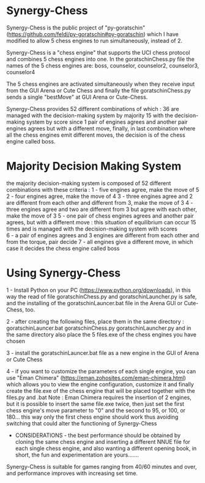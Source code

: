 # Synergy-Chess

Synergy-Chess is the public project of "py-goratschin" (https://github.com/feldi/py-goratschin#py-goratschin) 
which I have modified to allow 5 chess engines to run simultaneously,  instead of 2. 

Synergy-Chess is a "chess engine" that supports the UCI chess protocol and combines 5 chess engines into one. 
In the goratschinChess.py file the names of the 5 chess engines are: 
boss, counselor, counselor2, counselor3, counselor4 

The 5 chess engines are activated simultaneously when they receive input from the GUI Arena or Cute Chess 
and finally the file goratschinChess.py sends a single "bestMove" at GUI Arena or Cute-Chess.

Synergy-Chess provides 52 different combinations of which : 
36 are managed with the decision-making system by majority 
15 with the decision-making system by score since 1 pair of engines agrees and another pair engines agrees but with a different move, 
finally, in last combination where all the chess engines emit different moves, the decision is of the chess engine called boss. 

# Majority Decision Making System
the majority decision-making system is composed of 52 different combinations with these criteria : 
1 - five engines agree, make the move of 5 
2 - four engines agree, make the move of 4 
3 - three engines agree and 2 are different from each other and different from 3, make the move of 3 
4 - three engines agree and two are different from 3 but agree with each other, make the move of 3 
5 - one pair of chess engines agrees and another pair agrees, but with a different move : 
this situation of equilibrium can occur 15 times and is managed with the decision-making system with scores  
6 - a pair of engines agrees and 3 engines are different from each other and from the torque, pair decide
7 - all engines give a different move, in which case it decides the chess engine called boss 

# Using Synergy-Chess

1 - Install Python on your PC (https://www.python.org/downloads), 
in this way the read of file goratschinChess.py and goratschinLauncher.py is safe, 
and the installing of the goratschinLauncer.bat file in the Arena GUI or Cute-Chess, too.

2 - after creating the following files, place them in the same directory : 
goratschinLauncer.bat 
goratschinChess.py 
goratschinLauncher.py 
and in the same directory also place the 5 files.exe of the chess engines you have chosen 

3 - install the goratschinLauncer.bat file as a new engine in the GUI of Arena or Cute Chess 

4 - if you want to customize the parameters of each single engine, you can use "Eman Chimera" 
(https://eman.zohosites.com/eman-chimera.html) which allows you to view the engine configuration, 
customize it and finally create the file.exe of the chess engine that will be placed together with the files.py and .bat 
Note : 
Eman Chimera requires the insertion of 2 engines, but it is possible to insert the same file.exe twice, 
then just set the first chess engine's move parameter to "0" and the second to 95, or 100, or 180...
this way only the first chess engine should work thus avoiding switching that could alter the functioning of Synergy-Chess



- CONSIDERATIONS - 
the best performance should be obtained by cloning the same chess engine 
and inserting a different NNUE file for each single chess engine, 
and also wanting a different opening book, in short, the fun and experimentation are yours....... 

Synergy-Chess is suitable for games ranging from 40/60 minutes and over, and performance improves with increasing set time.
